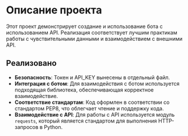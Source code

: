 # Описание проекта

Этот проект демонстрирует создание и использование бота с использованием API. Реализация соответствует лучшим практикам работы с чувствительными данными и взаимодействием с внешними API.

## Реализовано

- **Безопасность**: Токен и API_KEY вынесены в отдельный файл. 
- **Интеграция с ботом**: Для взаимодействия с ботом используется подходящая библиотека, обеспечивающая корректное взаимодействие.
- **Соответствие стандартам**: Код оформлен в соответствии со стандартом PEP8, что облегчает чтение и поддержку кода.
- **Взаимодействие с API**: Для работы с API используется модуль `requests`, который является стандартом для выполнения HTTP-запросов в Python.
